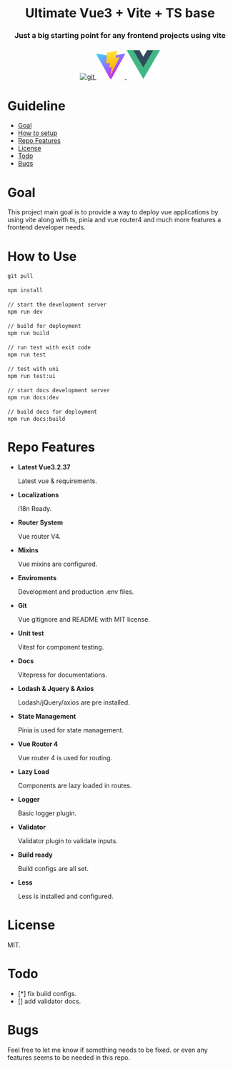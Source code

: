 <h1 align="center">Ultimate Vue3 + Vite + TS base</h1> 
<h3 align="center">Just a big starting point for any frontend projects using vite</h3>
<p align="center">
<a href="https://git-scm.com/" target="_blank"> <img src="https://www.vectorlogo.zone/logos/git-scm/git-scm-icon.svg" alt="git" width="40" height="40"/> </a>
</a>
<a href="https://vitejs.dev" target="_blank">
     <img src="public/vite.svg" class="logo" alt="Vite logo" />
</a>
<a href="https://vuejs.org/" target="_blank">
     <img src="src/assets/vue.svg" class="logo vue" alt="Vue logo" />
</a>
</p>

# Guideline

- [Goal](#goal)
- [How to setup](#how-to-setup)
- [Repo Features](#repo-features)
- [License](#license)
- [Todo](#todo)
- [Bugs](#bugs)

# Goal

This project main goal is to provide a way to deploy vue applications by using vite along with ts, pinia and vue router4 and much more features a frontend developer needs.

# How to Use

```
git pull

npm install

// start the development server
npm run dev

// build for deployment
npm run build

// run test with exit code
npm run test

// test with uni
npm run test:ui

// start docs development server
npm run docs:dev

// build docs for deployment
npm run docs:build
```

# Repo Features

<ul>
  <li>
       <strong>Latest Vue3.2.37</strong>        
  </li>
 <p>Latest vue & requirements.</p>
   <li>
       <strong>Localizations</strong>        
  </li>
 <p>i18n Ready.</p>
   <li>
       <strong>Router System</strong>        
  </li>
 <p>Vue router V4.</p>
    <li>
       <strong>Mixins</strong>        
  </li>
   <p>Vue mixins are configured.</p>
    <li>
       <strong>Enviroments</strong>        
  </li>
 <p>Development and production .env files.</p>
 <li>
       <strong>Git</strong>        
  </li>
  <p>Vue gitignore and README with MIT license.</p>

<li>
     <strong>Unit test</strong>        
</li>
     <p>Vitest for component testing.</p>

 <li>
       <strong>Docs</strong>        
  </li>
  <p>Vitepress for documentations.</p>

 <li>
       <strong>Lodash & Jquery & Axios</strong>        
  </li>
  <p>Lodash/jQuery/axios are pre installed.</p>

 <li>
       <strong>State Management</strong>        
  </li>
  <p>Pinia is used for state management.</p>

 <li>
       <strong>Vue Router 4</strong>        
  </li>
  <p>Vue router 4 is used for routing.</p>

 <li>
       <strong>Lazy Load</strong>        
  </li>
  <p>Components are lazy loaded in routes.</p>

 <li>
       <strong>Logger</strong>        
  </li>
  <p>Basic logger plugin.</p>

   <li>
       <strong>Validator</strong>        
  </li>
  <p>Validator plugin to validate inputs.</p>

   <li>
       <strong>Build ready</strong>        
  </li>
  <p>Build configs are all set.</p>

   <li>
       <strong>Less</strong>        
  </li>
  <p>Less is installed and configured.</p>

</ul>

# License

MIT.

# Todo

- [*] fix build configs.
- [] add validator docs.

# Bugs

Feel free to let me know if something needs to be fixed. or even any features seems to be needed in this repo.
